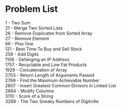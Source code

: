 # Problem List
1 - Two Sum\
21 - Merge Two Sorted Lists\
26 - Remove Duplicates from Sorted Array\
27 - Remove Element\
66 - Plus One\
121 - Best Time To Buy and Sell Stock\
258 - Add Digits\
1108 - Defanging an IP Address\
1757 - Recyclable and Low Fat Products\
1929 - Concatenation of Array\
2703 - Return Length of Arguments Passed\
2769 - Find the Maximum Achievable Number\
2807 - Insert Greatest Common Divisors in Linked List\
2884 - Modify Columns\
3110 - Score of a String\
3289 - The Two Sneaky Numbers of Digitville